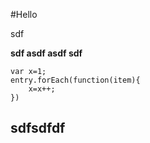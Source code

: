 #Hello

sdf

**sdf asdf asdf sdf**

```
var x=1;
entry.forEach(function(item){
    x=x++;
})
```

## sdfsdfdf
